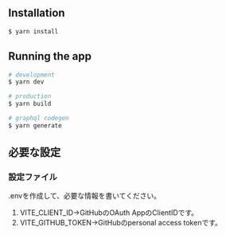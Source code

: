 ## Installation

```bash
$ yarn install
```

## Running the app

```bash
# development
$ yarn dev

# production
$ yarn build

# graphql codegen
$ yarn generate
```

## 必要な設定
### 設定ファイル
.envを作成して、必要な情報を書いてください。

1. VITE_CLIENT_ID→GitHubのOAuth AppのClientIDです。
2. VITE_GITHUB_TOKEN→GitHubのpersonal access tokenです。